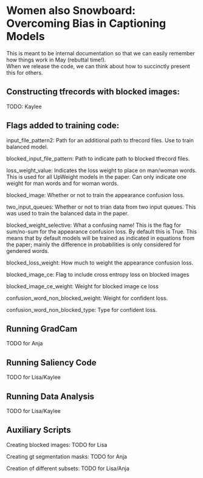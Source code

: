 # Women also Snowboard: Overcoming Bias in Captioning Models 

This is meant to be internal documentation so that we can easily remember how things work in May (rebuttal time!).  
When we release the code, we can think about how to succinctly present this for others.


## Constructing tfrecords with blocked images:

TODO: Kaylee

## Flags added to training code:

input_file_pattern2: Path for an additional path to tfrecord files.  Use to train balanced model.

blocked_input_file_pattern: Path to indicate path to blocked tfrecord files. 

loss_weight_value:  Indicates the loss weight to place on man/woman words.  This is used for all UpWeight models in the paper.  Can only indicate one weight for man words and for woman words.

blocked_image:  Whether or not to train the appearance confusion loss.

two_input_queues:  Whether or not to trian data from two input queues.  This was used to train the balanced data in the paper.

blocked_weight_selective:  What a confusing name!  This is the flag for sum/no-sum for the appearance confusion loss.  By default this is True.  This means that by default models will be trained as indicated in equations from the paper; mainly the difference in probabilities is only considered for gendered words.

blocked_loss_weight:  How much to weight the appearance confusion loss.

blocked_image_ce: Flag to include cross entropy loss on blocked images

blocked_image_ce_weight:  Weight for blocked image ce loss

confusion_word_non_blocked_weight:  Weight for confident loss.

confusion_word_non_blocked_type: Type for confident loss. 


## Running GradCam

TODO for Anja

## Running Saliency Code

TODO for Lisa/Kaylee

## Running Data Analysis

TODO for Lisa/Kaylee

## Auxiliary Scripts

Creating blocked images: TODO for Lisa

Creating gt segmentation masks: TODO for Anja

Creation of different subsets: TODO for Lisa/Anja
